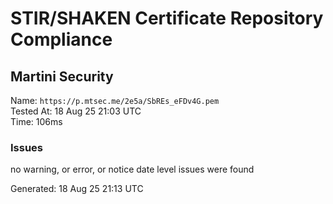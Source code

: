 # STIR/SHAKEN Certificate Repository Compliance

## Martini Security

Name: `https://p.mtsec.me/2e5a/SbREs_eFDv4G.pem`\
Tested At: 18 Aug 25 21:03 UTC\
Time: 106ms

### Issues

no warning, or error, or notice date level issues were found

Generated: 18 Aug 25 21:13 UTC